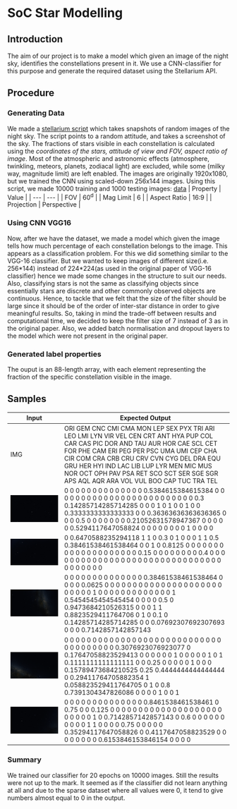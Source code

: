 # SoC Star Modelling
## Introduction
The aim of our project is to make a model which given an image of the night sky, identifies the constellations present in it. We use a CNN-classifier for this purpose and generate the required dataset using the Stellarium API.
## Procedure
### Generating Data
We made a [stellarium script](./generation_tools/bear-tracker.ssc) which takes snapshots of random images of the night sky.
The script points to a random attitude, and takes a screenshot of the sky. The fractions of stars visible in each constellation is calculated using the _coordinates of the stars, attitude of view and FOV, aspect ratio of image_. Most of the atmospheric and astronomic effects (atmosphere, twinkling, meteors, planets, zodiacal light) are excluded, while some (milky way, magnitude limit) are left enabled. The images are originally 1920x1080, but we trained the CNN using scaled-down 256x144 images. Using this script, we made 10000 training and 1000 testing images: [data](https://drive.google.com/file/d/1ht-Py8yWtqoB3QZBt6jJJEHNFQDh-75X/view) 
| Property | Value |
| --- | --- |
| FOV | 60<sup>d</sup> |
| Mag Limit | 6 |
| Aspect Ratio | 16:9 |
| Projection | Perspective |
### Using CNN VGG16
Now, after we have the dataset, we made a model which given the image tells how much percentage of each constellation belongs to the image. This appears as a classification problem. For this we did something similar to the VGG-16 classifier. But we wanted to keep images of different size(i.e. 256\*144) instead of 224*224(as used in the original paper of VGG-16 classifier) hence we made some changes in the structure to suit our needs. Also, classifying stars is not the same as classifying objects since essentially stars are discrete and other commonly observed objects are continuous. Hence, to tackle that we felt that the size of the filter should be large since it should be of the order of inter-star distance in order to give meaningful results. So, taking in mind the trade-off between results and computational time, we decided to keep the filter size of 7 instead of 3 as in the original paper. Also, we added batch normalisation and dropout layers to the model which were not present in the original paper.
### Generated label properties
The ouput is an 88-length array, with each element representing the fraction of the specific constellation visible in the image.
## Samples
| Input | Expected Output |
| --- | --- |
| IMG | ORI GEM CNC CMI CMA MON LEP SEX PYX TRI ARI LEO LMI LYN VIR VEL CEN CRT ANT HYA PUP COL CAR CAS PIC DOR AND TAU AUR HOR CAE SCL CET FOR PHE CAM ERI PEG PER PSC UMA UMI CEP CHA CIR COM CRA CRB CRU CRV CVN CYG DEL DRA EQU GRU HER HYI IND LAC LIB LUP LYR MEN MIC MUS NOR OCT OPH PAV PSA RET SCO SCT SER SGE SGR APS AQL AQR ARA VOL VUL BOO CAP TUC TRA TEL |
| ![0](./sample/0.png) | 0 0 0 0 0 0 0 0 0 0 0 0 0 0 0.5384615384615384 0 0 0 0 0 0 0 0 0 0 0 0 0 0 0 0 0 0 0 0 0 0 0 0 0 0.3 0.14285714285714285 0 0 0 1 0 1 0 0 1 0 0 0.3333333333333333 0 0 0.36363636363636365 0 0 0 0.5 0 0 0 0 0 0 0 0.21052631578947367 0 0 0 0 0 0.5294117647058824 0 0 0 0 0 0 0 0 1 0 0 0 0 |
| ![1](./sample/1.png) | 0 0.6470588235294118 1 1 0 0.3 0 1 0 0 0 1 1 0.5 0.38461538461538464 0 0 1 0 0.8125 0 0 0 0 0 0 0 0 0 0 0 0 0 0 0 0 0 0 0 0 0.15 0 0 0 0 0 0 0 0 0.4 0 0 0 0 0 0 0 0 0 0 0 0 0 0 0 0 0 0 0 0 0 0 0 0 0 0 0 0 0 0 0 0 0 0 0 0 0 0 |
| ![2](./sample/2.png) | 0 0 0 0 0 0 0 0 0 0 0 0 0 0 0.38461538461538464 0 0 0 0 0.0625 0 0 0 0 0 0 0 0 0 0 0 0 0 0 0 0 0 0 0 0 0 0 0 0 0 0 1 0 0 0 0 0 0 0 0 0 0 0 0 0 1 0.5454545454545454 0 0 0 0 0.5 0 0.9473684210526315 0 0 0 1 1 0.8823529411764706 0 1 0 0.1 0 0.14285714285714285 0 0 0.07692307692307693 0 0 0 0.7142857142857143 |
| ![3](./sample/3.png) | 0 0 0 0 0 0 0 0 0 0 0 0 0 0 0 0 0 0 0 0 0 0 0 0 0 0 0 0 0 0 0 0 0 0 0 0 0 0.3076923076923077 0 0.17647058823529413 0 0 0 0 0 0 1 0 0 0 0 0 1 0 1 0.1111111111111111 0 0 0.25 0 0 0 0 0 1 0 0 0 0.15789473684210525 0.25 0.4444444444444444 0 0.29411764705882354 1 0.058823529411764705 0 1 0 0.8 0.7391304347826086 0 0 0 0 1 0 0 1 |
| ![4](./sample/4.png) | 0 0 0 0 0 0 0 0 0 0 0 0 0 0 0.8461538461538461 0 0.75 0 0 0.125 0 0 0 0 0 0 0 0 0 0 0 0 0 0 0 0 0 0 0 0 0 0 0 0 0 1 0 0.7142857142857143 0 0.6 0 0 0 0 0 0 0 0 0 0 1 1 0 0 0 0 0.75 0 0 0 0 0 0.35294117647058826 0 0.4117647058823529 0 0 0 0 0 0 0 0 0.6153846153846154 0 0 0 0 |
### Summary
We trained our classifier for 20 epochs on 10000 images. Still the results were not up to the mark. It seemed as if the classifier did not learn anything at all and due to the sparse dataset where all values were 0, it tend to give numbers almost equal to 0 in the output.
